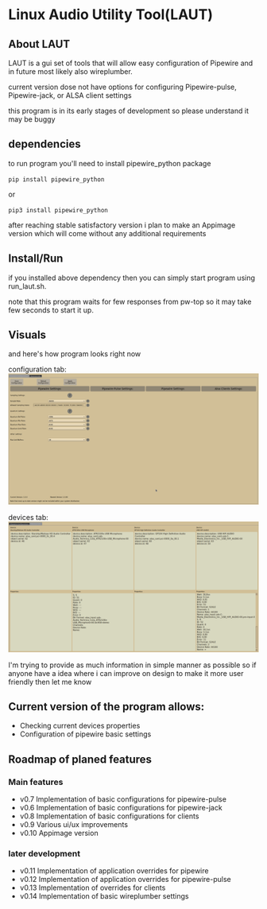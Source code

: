 # Linux Audio Utility Tool(LAUT)

## About LAUT
LAUT is a gui set of tools that will allow easy configuration of Pipewire and in future most likely also wireplumber.

current version dose not have options for configuring Pipewire-pulse, Pipewire-jack, or ALSA client settings

this program is in its early stages of development so please understand it may be buggy

## dependencies
to run program you'll need to install pipewire_python package

``pip install pipewire_python``

or 

``pip3 install pipewire_python``

after reaching stable satisfactory version i plan to make an Appimage version which will come without any additional requirements 

## Install/Run
if you installed above dependency then you can simply start program using run_laut.sh.

note that this program waits for few responses from pw-top so it may take few seconds to start it up.

## Visuals
and here's how program looks right now

configuration tab:
![pipewire configuration](redme_images/LAUT%20pipewire%20config.png)

devices tab:
![pipewire devices properties](redme_images/LAUT%20devices.png)

I'm trying to provide as much information in simple manner as possible so if anyone have a idea where i can improve on design to make it more user friendly then let me know

## Current version of the program allows:
- Checking current devices properties
- Configuration of pipewire basic settings

## Roadmap of planed features

### Main features
- v0.7 Implementation of basic configurations for pipewire-pulse
- v0.6 Implementation of basic configurations for pipewire-jack
- v0.8 Implementation of basic configurations for clients
- v0.9 Various ui/ux improvements
- v0.10 Appimage version

### later development
- v0.11 Implementation of application overrides for pipewire 
- v0.12 Implementation of application overrides for pipewire-pulse
- v0.13 Implementation of overrides for clients
- v0.14 Implementation of basic wireplumber settings
